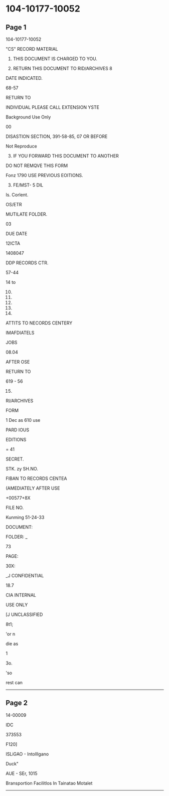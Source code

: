 # 104-10177-10052

## Page 1

104-10177-10052

"CS" RECORD MATERIAL

1. THIS DOCUMENT IS CHARGED TO YOU.

2. RETURN THIS DOCUMENT TO RID/ARCHIVES 8

DATE INDICATED.

68-57

RETURN TO

INDIVIDUAL PLEASE CALL EXTENSION YSTE

Background Use Only

00

DISASTION SECTION, 391-58-85, 07 OR BEFORE

Not Reproduce

3. IF YOU FORWARD THIS DOCUMENT TO ANOTHER

DO NOT REMQVE THIS FORM

Fonz 1790 USE PREVIOUS EOITIONS.

3. FE/MST- 5 DIL

Is. Corlent.

OS/ETR

MUTILATE FOLDER.

03

DUE DATE

12ICTA

1408047

DDP RECORDS CTR.

57-44

14 to

10.

11.

12.

13.

84.

ATTITS TO NECORDS CENTERY

IMAFDIATELS

JOBS

08.04

AFTER OSE

RETURN TO

619 - 56

15.

RI/ARCHIVES

FORM

1 Dec as 610 use

PARD IOUS

EDITIONS

= 41

SECRET.

STK. zy SH.NO.

FIBAN TO RECORDS CENTEA

(AMEDIATELY AFTER USE

+00577+8X

FILE NO.

Kunming 51-24-33

DOCUMENT:

FOLDER: _

73

PAGE:

30X:

_J CONFIDENTIAL

18.7

CIA INTERNAL

USE ONLY

[J UNCLASSIFIED

8t1;

'or n

die as

1

3o.

'so

rest can

---

## Page 2

14-00009

IDC

373553

F120]

ISLiGAO - IntollIgano

Duck"

AUE - SEr, 1015

Bransportion Facilitlos In Tainatao Motalet

---

